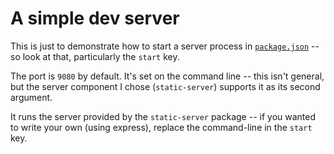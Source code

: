 # A simple dev server


This is just to demonstrate how to start a server process in [`package.json`](package.json) -- so look at that, particularly the `start` key.

The port is `9080` by default. It's set on the command line -- this isn't general, but the server component I chose (`static-server`) supports it as its second argument.

It runs the server provided by the `static-server` package -- if you wanted to write your own (using express), replace the command-line in the `start` key.
